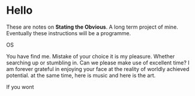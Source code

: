 # Hello

These are notes on **Stating the Obvious**. A long term project of mine. Eventually these instructions will be a programme.

OS

You have find me. Mistake of your choice it is my pleasure. Whether searching up or stumbling in. Can we please make use of excellent time? I am forever grateful in enjoying your face at the reality of worldly achieved potential. at the same time, here is music and here is the art. 

If you wont
<!--stackedit_data:
eyJoaXN0b3J5IjpbLTEyMDYyMjA3ODMsNDIxOTkxMzYwLDE4MT
AzMDY2MjQsNDMyNTgzNzk1XX0=
-->